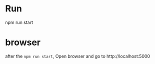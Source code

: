 # Run

npm run start

# browser

after the `npm run start`,
Open browser and go to http://localhost:5000
